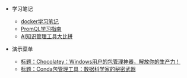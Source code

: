 ﻿<!-- _sidebar.md -->

* 学习笔记
  * [docker学习笔记](docker%E5%AD%A6%E4%B9%A0%E7%AC%94%E8%AE%B0.md) <!--注意这里是相对路径-->
  * [PromQL学习指南](PromQL学习指南.md)
  * [AI知识管理工具大比拼](AI知识管理工具大比拼.md)

* 演示菜单
 
  * [标题：Chocolatey：Windows用户的包管理神器，解放你的生产力！](2025-01-20_10-26-10_chocolatey包管理工具.md)
  * [标题：Conda包管理工具：数据科学家的秘密武器](2025-01-20_10-43-58_conda包管理工具.md)
